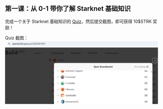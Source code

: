 ## 第一课：从 0-1 带你了解 Starknet 基础知识

完成一个关于 Starknet 基础知识的 [Quiz](https://openbuild.xyz/quiz/2025041601)，然后提交截图，即可获得 10\$STRK 奖励！

Quiz 截图： 
![task1截图](https://github.com/EmmaHan23/image/blob/main/task1%E6%88%AA%E5%9B%BE.png)




